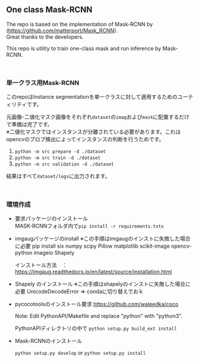 ## One class Mask-RCNN

The repo is based on the implementation of Mask-RCNN by (https://github.com/matterport/Mask_RCNN).<br>
Great thanks to the developers.

This repo is utility to train one-class mask and run inference by Mask-RCNN.

<br>

### 単一クラス用Mask-RCNN
このrepoはInstance segmentationを単一クラスに対して適用するためのユーティリティです。

元画像-二値化マスク画像をそれぞれ`dataset`の`imag`および`mask`に配置するだけで準備は完了です。<br>
※二値化マスクではインスタンスが分離されている必要があります。これはopencvのブロブ検出によってインスタンスの判断を行うためです。

1. `python -m src prepare -d ./dataset`
2. `python -m src train -d ./dataset`
3. `python -m src validation -d ./dataset`

結果はすべて`dataset/logs`に出力されます。

<br>

### 環境作成
- 要求パッケージのインストール<br>
    MASK-RCNNフォルダ内で`pip install -r requirements.txtx`

- imgaugパッケージのinstall
※この手順はimgaugのインストに失敗した場合に必要
pip install six numpy scipy Pillow matplotlib scikit-image opencv-python imageio Shapely

    インストール方法　：　https://imgaug.readthedocs.io/en/latest/source/installation.html

- Shapely のインストール
※この手順はshapelyのインストに失敗した場合に必要
UnicodeDecodeError => condaに切り替えでおｋ

- pycocotoolsのインストール要求
https://github.com/waleedka/coco

    Note: Edit PythonAPI/Makefile and replace "python" with "python3".


    PythonAPIディレクトリの中で
    `python setup.py build_ext install`

- Mask-RCNNのインストール

    `python setup.py develop` or `python setup.py install`


